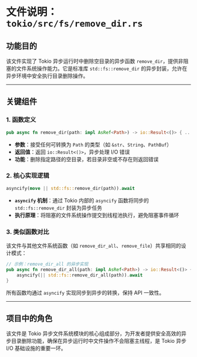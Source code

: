# 文件说明：`tokio/src/fs/remove_dir.rs`

## **功能目的**
该文件实现了 Tokio 异步运行时中删除空目录的异步函数 `remove_dir`，提供非阻塞的文件系统操作能力。它是标准库 `std::fs::remove_dir` 的异步封装，允许在异步环境中安全执行目录删除操作。

---

## **关键组件**

### **1. 函数定义**
```rust
pub async fn remove_dir(path: impl AsRef<Path>) -> io::Result<()> { ... }
```
- **参数**：接受任何可转换为 `Path` 的类型（如 `&str`、`String`、`PathBuf`）
- **返回值**：返回 `io::Result<()>`，异步处理 I/O 错误
- **功能**：删除指定路径的空目录，若目录非空或不存在则返回错误

### **2. 核心实现逻辑**
```rust
asyncify(move || std::fs::remove_dir(path)).await
```
- **`asyncify` 机制**：通过 Tokio 内部的 `asyncify` 函数将同步的 `std::fs::remove_dir` 封装为异步任务
- **执行原理**：将阻塞的文件系统操作提交到线程池执行，避免阻塞事件循环

### **3. 类似函数对比**
该文件与其他文件系统函数（如 `remove_dir_all`、`remove_file`）共享相同的设计模式：
```rust
// 示例：remove_dir_all 的异步实现
pub async fn remove_dir_all(path: impl AsRef<Path>) -> io::Result<()> {
    asyncify(|| std::fs::remove_dir_all(path)).await
}
```
所有函数均通过 `asyncify` 实现同步到异步的转换，保持 API 一致性。

---

## **项目中的角色**
该文件是 Tokio 异步文件系统模块的核心组成部分，为开发者提供安全高效的异步目录删除功能，确保在异步运行时中文件操作不会阻塞主线程，是 Tokio 异步 I/O 基础设施的重要一环。
